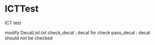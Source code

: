 # ICTTest
ICT test

modify  DecalList.txt
  check_decal : decal for check
  pass_decal : decal should not be checked
